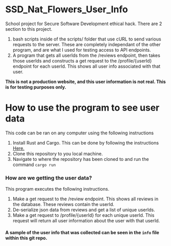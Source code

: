 # SSD_Nat_Flowers_User_Info
School project for Secure Software Development ethical hack. There are 2 section to this project.
1. bash scripts inside of the scripts/ folder that use cURL to send various requests to the server. These are completely independant of the other program, and are what I used for testing access to API endpoints.
2. A program that gets all userIds from the /reviews endpoint, then takes those userIds and constructs a get request to the /profile/{userId} endpoint for each userId. This shows all user info associated with that user.

**This is not a production website, and this user information is not real. This is for testing purposes only.**

# How to use the program to see user data
This code can be ran on any computer using the following instructions
1. Install Rust and Cargo. This can be done by following the instructions [Here.](https://www.rust-lang.org/tools/install)
2. Clone this repository to you local machine.
3. Navigate to where the repository has been cloned to and run the command `cargo run`

### How are we getting the user data?
This program executes the following instructions.
1. Make a get request to the /review endpoint. This shows all reviews in the database. These reviews contain the userId.
2. De-serialize json data from reviews and get a list of unique userIds.
3. Make a get request to /profile/{userId} for each unique userId. This request will return all user information about the user with that userId.

#### **A sample of the user info that was collected can be seen in the `info` file within this git repo.**
